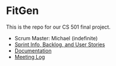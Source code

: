 # FitGen

This is the repo for our CS 501 final project.

- Scrum Master: Michael (indefinite)
- [Sprint Info, Backlog, and User Stories](SPRINTS.md)
- [Documentation](documentation.md)
- [Meeting Log](TeamMeetingLog)
